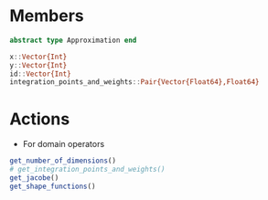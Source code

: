 # Members
```julia
abstract type Approximation end
```

```julia
x::Vector{Int}
y::Vector{Int}
id::Vector{Int}
integration_points_and_weights::Pair{Vector{Float64},Float64}
```
# Actions

- For domain operators
```julia
get_number_of_dimensions()
# get_integration_points_and_weights()
get_jacobe()
get_shape_functions()
```

